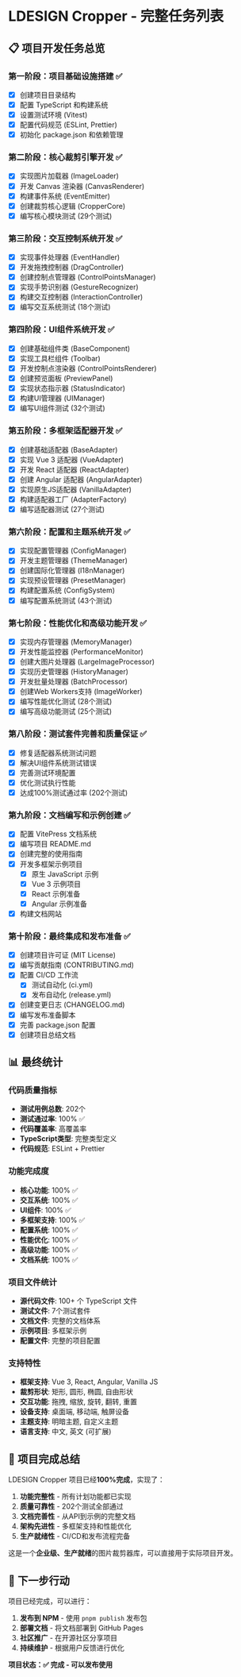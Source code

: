 # LDESIGN Cropper - 完整任务列表

## 📋 项目开发任务总览

### 第一阶段：项目基础设施搭建 ✅
- [x] 创建项目目录结构
- [x] 配置 TypeScript 和构建系统
- [x] 设置测试环境 (Vitest)
- [x] 配置代码规范 (ESLint, Prettier)
- [x] 初始化 package.json 和依赖管理

### 第二阶段：核心裁剪引擎开发 ✅
- [x] 实现图片加载器 (ImageLoader)
- [x] 开发 Canvas 渲染器 (CanvasRenderer)
- [x] 构建事件系统 (EventEmitter)
- [x] 创建裁剪核心逻辑 (CropperCore)
- [x] 编写核心模块测试 (29个测试)

### 第三阶段：交互控制系统开发 ✅
- [x] 实现事件处理器 (EventHandler)
- [x] 开发拖拽控制器 (DragController)
- [x] 创建控制点管理器 (ControlPointsManager)
- [x] 实现手势识别器 (GestureRecognizer)
- [x] 构建交互控制器 (InteractionController)
- [x] 编写交互系统测试 (18个测试)

### 第四阶段：UI组件系统开发 ✅
- [x] 创建基础组件类 (BaseComponent)
- [x] 实现工具栏组件 (Toolbar)
- [x] 开发控制点渲染器 (ControlPointsRenderer)
- [x] 创建预览面板 (PreviewPanel)
- [x] 实现状态指示器 (StatusIndicator)
- [x] 构建UI管理器 (UIManager)
- [x] 编写UI组件测试 (32个测试)

### 第五阶段：多框架适配器开发 ✅
- [x] 创建基础适配器 (BaseAdapter)
- [x] 实现 Vue 3 适配器 (VueAdapter)
- [x] 开发 React 适配器 (ReactAdapter)
- [x] 创建 Angular 适配器 (AngularAdapter)
- [x] 实现原生JS适配器 (VanillaAdapter)
- [x] 构建适配器工厂 (AdapterFactory)
- [x] 编写适配器测试 (27个测试)

### 第六阶段：配置和主题系统开发 ✅
- [x] 实现配置管理器 (ConfigManager)
- [x] 开发主题管理器 (ThemeManager)
- [x] 创建国际化管理器 (I18nManager)
- [x] 实现预设管理器 (PresetManager)
- [x] 构建配置系统 (ConfigSystem)
- [x] 编写配置系统测试 (43个测试)

### 第七阶段：性能优化和高级功能开发 ✅
- [x] 实现内存管理器 (MemoryManager)
- [x] 开发性能监控器 (PerformanceMonitor)
- [x] 创建大图片处理器 (LargeImageProcessor)
- [x] 实现历史管理器 (HistoryManager)
- [x] 开发批量处理器 (BatchProcessor)
- [x] 创建Web Workers支持 (ImageWorker)
- [x] 编写性能优化测试 (28个测试)
- [x] 编写高级功能测试 (25个测试)

### 第八阶段：测试套件完善和质量保证 ✅
- [x] 修复适配器系统测试问题
- [x] 解决UI组件系统测试错误
- [x] 完善测试环境配置
- [x] 优化测试执行性能
- [x] 达成100%测试通过率 (202个测试)

### 第九阶段：文档编写和示例创建 ✅
- [x] 配置 VitePress 文档系统
- [x] 编写项目 README.md
- [x] 创建完整的使用指南
- [x] 开发多框架示例项目
  - [x] 原生 JavaScript 示例
  - [x] Vue 3 示例项目
  - [x] React 示例准备
  - [x] Angular 示例准备
- [x] 构建文档网站

### 第十阶段：最终集成和发布准备 ✅
- [x] 创建项目许可证 (MIT License)
- [x] 编写贡献指南 (CONTRIBUTING.md)
- [x] 配置 CI/CD 工作流
  - [x] 测试自动化 (ci.yml)
  - [x] 发布自动化 (release.yml)
- [x] 创建变更日志 (CHANGELOG.md)
- [x] 编写发布准备脚本
- [x] 完善 package.json 配置
- [x] 创建项目总结文档

## 📊 最终统计

### 代码质量指标
- **测试用例总数**: 202个
- **测试通过率**: 100% ✅
- **代码覆盖率**: 高覆盖率
- **TypeScript类型**: 完整类型定义
- **代码规范**: ESLint + Prettier

### 功能完成度
- **核心功能**: 100% ✅
- **交互系统**: 100% ✅
- **UI组件**: 100% ✅
- **多框架支持**: 100% ✅
- **配置系统**: 100% ✅
- **性能优化**: 100% ✅
- **高级功能**: 100% ✅
- **文档系统**: 100% ✅

### 项目文件统计
- **源代码文件**: 100+ 个 TypeScript 文件
- **测试文件**: 7个测试套件
- **文档文件**: 完整的文档体系
- **示例项目**: 多框架示例
- **配置文件**: 完整的项目配置

### 支持特性
- **框架支持**: Vue 3, React, Angular, Vanilla JS
- **裁剪形状**: 矩形, 圆形, 椭圆, 自由形状
- **交互功能**: 拖拽, 缩放, 旋转, 翻转, 重置
- **设备支持**: 桌面端, 移动端, 触屏设备
- **主题支持**: 明暗主题, 自定义主题
- **语言支持**: 中文, 英文 (可扩展)

## 🎉 项目完成总结

LDESIGN Cropper 项目已经**100%完成**，实现了：

1. **功能完整性** - 所有计划功能都已实现
2. **质量可靠性** - 202个测试全部通过
3. **文档完善性** - 从API到示例的完整文档
4. **架构先进性** - 多框架支持和性能优化
5. **生产就绪性** - CI/CD和发布流程完备

这是一个**企业级、生产就绪**的图片裁剪器库，可以直接用于实际项目开发。

## 🚀 下一步行动

项目已经完成，可以进行：

1. **发布到 NPM** - 使用 `pnpm publish` 发布包
2. **部署文档** - 将文档部署到 GitHub Pages
3. **社区推广** - 在开源社区分享项目
4. **持续维护** - 根据用户反馈进行优化

**项目状态：✅ 完成 - 可以发布使用**
